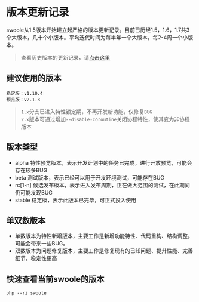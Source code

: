 # 版本更新记录

swoole从1.5版本开始建立起严格的版本更新记录。目前已历经1.5，1.6，1.7共3个大版本，几十个小版本。平均迭代时间为每半年一个大版本，每2-4周一个小版本。

> 查看历史版本的更新记录，请[点击这里](https://wiki.swoole.com/wiki/page/411.html)

建议使用的版本
----

```
稳定版：v1.10.4
预览版：v2.1.3
```

> `1.x`分支已进入特性锁定期，不再开发新功能，仅修复`BUG`  
> `2.x`版本可通过增加`--disable-coroutine`关闭协程特性，使其变为非协程版本

版本类型
-----
* alpha 特性预览版本，表示开发计划中的任务已完成，进行开放预览，可能会存在较多BUG
* beta 测试版本，表示已经可以用于开发环境测试，可能存在BUG
* rc[1-n] 候选发布版本，表示进入发布周期，正在做大范围的测试，在此期间仍可能发现BUG
* stable 稳定版，表示此版本已完毕，可正式投入使用

单双数版本
----
* 单数版本为特性新增版本，主要工作是新增功能特性、代码重构、结构调整。可能会带来一些BUG。
* 双数版本为问题修复版本，主要工作是修复现有的已知问题、提升性能、完善细节。稳定性更高

快速查看当前swoole的版本
-----

```shell
php --ri swoole
```
